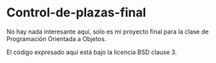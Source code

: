 # Control-de-plazas-final

No hay nada interesante aquí, solo es mi proyecto final para la clase de Programación Orientada a Objetos.

El código expresado aquí está bajo la licencia BSD clause 3.
